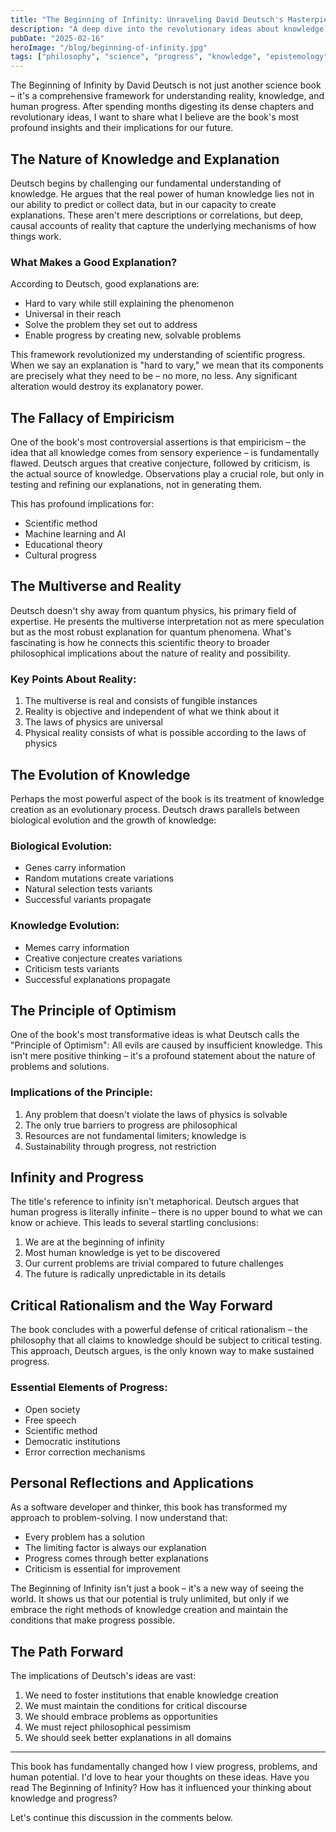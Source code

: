 ```yaml
---
title: "The Beginning of Infinity: Unraveling David Deutsch's Masterpiece"
description: "A deep dive into the revolutionary ideas about knowledge, progress, and reality presented in The Beginning of Infinity"
pubDate: "2025-02-16"
heroImage: "/blog/beginning-of-infinity.jpg"
tags: ["philosophy", "science", "progress", "knowledge", "epistemology"]
---
```


The Beginning of Infinity by David Deutsch is not just another science book – it's a comprehensive framework for understanding reality, knowledge, and human progress. After spending months digesting its dense chapters and revolutionary ideas, I want to share what I believe are the book's most profound insights and their implications for our future.

## The Nature of Knowledge and Explanation

Deutsch begins by challenging our fundamental understanding of knowledge. He argues that the real power of human knowledge lies not in our ability to predict or collect data, but in our capacity to create explanations. These aren't mere descriptions or correlations, but deep, causal accounts of reality that capture the underlying mechanisms of how things work.

### What Makes a Good Explanation?

According to Deutsch, good explanations are:
- Hard to vary while still explaining the phenomenon
- Universal in their reach
- Solve the problem they set out to address
- Enable progress by creating new, solvable problems

This framework revolutionized my understanding of scientific progress. When we say an explanation is "hard to vary," we mean that its components are precisely what they need to be – no more, no less. Any significant alteration would destroy its explanatory power.

## The Fallacy of Empiricism

One of the book's most controversial assertions is that empiricism – the idea that all knowledge comes from sensory experience – is fundamentally flawed. Deutsch argues that creative conjecture, followed by criticism, is the actual source of knowledge. Observations play a crucial role, but only in testing and refining our explanations, not in generating them.

This has profound implications for:
- Scientific method
- Machine learning and AI
- Educational theory
- Cultural progress

## The Multiverse and Reality

Deutsch doesn't shy away from quantum physics, his primary field of expertise. He presents the multiverse interpretation not as mere speculation but as the most robust explanation for quantum phenomena. What's fascinating is how he connects this scientific theory to broader philosophical implications about the nature of reality and possibility.

### Key Points About Reality:
1. The multiverse is real and consists of fungible instances
2. Reality is objective and independent of what we think about it
3. The laws of physics are universal
4. Physical reality consists of what is possible according to the laws of physics

## The Evolution of Knowledge

Perhaps the most powerful aspect of the book is its treatment of knowledge creation as an evolutionary process. Deutsch draws parallels between biological evolution and the growth of knowledge:

### Biological Evolution:
- Genes carry information
- Random mutations create variations
- Natural selection tests variants
- Successful variants propagate

### Knowledge Evolution:
- Memes carry information
- Creative conjecture creates variations
- Criticism tests variants
- Successful explanations propagate

## The Principle of Optimism

One of the book's most transformative ideas is what Deutsch calls the "Principle of Optimism": All evils are caused by insufficient knowledge. This isn't mere positive thinking – it's a profound statement about the nature of problems and solutions.

### Implications of the Principle:
1. Any problem that doesn't violate the laws of physics is solvable
2. The only true barriers to progress are philosophical
3. Resources are not fundamental limiters; knowledge is
4. Sustainability through progress, not restriction

## Infinity and Progress

The title's reference to infinity isn't metaphorical. Deutsch argues that human progress is literally infinite – there is no upper bound to what we can know or achieve. This leads to several startling conclusions:

1. We are at the beginning of infinity
2. Most human knowledge is yet to be discovered
3. Our current problems are trivial compared to future challenges
4. The future is radically unpredictable in its details

## Critical Rationalism and the Way Forward

The book concludes with a powerful defense of critical rationalism – the philosophy that all claims to knowledge should be subject to critical testing. This approach, Deutsch argues, is the only known way to make sustained progress.

### Essential Elements of Progress:
- Open society
- Free speech
- Scientific method
- Democratic institutions
- Error correction mechanisms

## Personal Reflections and Applications

As a software developer and thinker, this book has transformed my approach to problem-solving. I now understand that:
- Every problem has a solution
- The limiting factor is always our explanation
- Progress comes through better explanations
- Criticism is essential for improvement

The Beginning of Infinity isn't just a book – it's a new way of seeing the world. It shows us that our potential is truly unlimited, but only if we embrace the right methods of knowledge creation and maintain the conditions that make progress possible.

## The Path Forward

The implications of Deutsch's ideas are vast:
1. We need to foster institutions that enable knowledge creation
2. We must maintain the conditions for critical discourse
3. We should embrace problems as opportunities
4. We must reject philosophical pessimism
5. We should seek better explanations in all domains

---

This book has fundamentally changed how I view progress, problems, and human potential. I'd love to hear your thoughts on these ideas. Have you read The Beginning of Infinity? How has it influenced your thinking about knowledge and progress?

Let's continue this discussion in the comments below. 